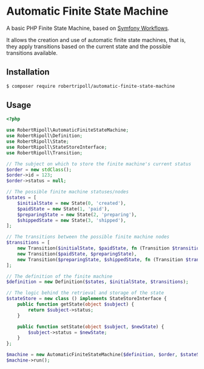 # Automatic Finite State Machine

A basic PHP Finite State Machine, based on [Symfony Workflows](https://github.com/symfony/workflow).

It allows the creation and use of automatic finite state machines, that is, they apply transitions based on the current
state and the possible transitions available.

## Installation

```bash
$ composer require robertripoll/automatic-finite-state-machine
```

## Usage

```php
<?php

use RobertRipoll\AutomaticFiniteStateMachine;
use RobertRipoll\Definition;
use RobertRipoll\State;
use RobertRipoll\StateStoreInterface;
use RobertRipoll\Transition;

// The subject on which to store the finite machine's current status
$order = new stdClass();
$order->id = 123;
$order->status = null;

// The possible finite machine statuses/nodes
$states = [
	$initialState = new State(0, 'created'),
	$paidState = new State(1, 'paid'),
	$preparingState = new State(2, 'preparing'),
	$shippedState = new State(3, 'shipped'),
];

// The transitions between the possible finite machine nodes
$transitions = [
	new Transition($initialState, $paidState, fn (Transition $transition, object $order) => $paymentService->isPaid($order->id)),
	new Transition($paidState, $preparingState),
	new Transition($preparingState, $shippedState, fn (Transition $transition, object $order) => $shipmentService->isShipped($order->id)),
];

// The definition of the finite machine
$definition = new Definition($states, $initialState, $transitions);

// The logic behind the retrieval and storage of the state
$stateStore = new class () implements StateStoreInterface {
	public function getState(object $subject) {
		return $subject->status;
	}

	public function setState(object $subject, $newState) {
		$subject->status = $newState;
	}
};

$machine = new AutomaticFiniteStateMachine($definition, $order, $stateStore, 'Automatic finite state machine');
$machine->run();
```